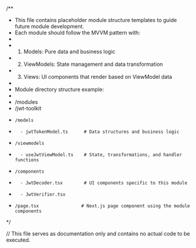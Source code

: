 /**
 * This file contains placeholder module structure templates to guide future module development.
 * Each module should follow the MVVM pattern with:
 * 
 * 1. Models: Pure data and business logic
 * 2. ViewModels: State management and data transformation
 * 3. Views: UI components that render based on ViewModel data
 * 
 * Module directory structure example:
 * 
 * /modules
 *   /jwt-toolkit
 *     /models
 *       - jwtTokenModel.ts      # Data structures and business logic
 *     /viewmodels
 *       - useJwtViewModel.ts    # State, transformations, and handler functions
 *     /components
 *       - JwtDecoder.tsx        # UI components specific to this module
 *       - JwtVerifier.tsx
 *     /page.tsx                # Next.js page component using the module components
 */

// This file serves as documentation only and contains no actual code to be executed.
